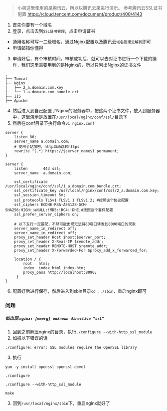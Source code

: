 > 小弟这里使用的是腾讯云，所以以腾讯云来进行演示。
> 参考腾讯云SSL证书配置 https://cloud.tencent.com/document/product/400/4143
1. 首先你要有一个域名
2. 登录，点击去到```SSL证书管理```，点击申请证书
* 通用名称可写一二级域名，通过Nginx配置以及腾讯云```域名管理云解析```即可
* 申请邮箱你懂得
3. 申请好后，有个审核时间，审核成功后，就可以去对证书进行一个下载的操作，我们这里需要用到的是Nginx的，所以只列出Nginx的证书文件
```
.
├── Tomcat
├── Nginx
|   ├── 2_a.domain.com.key
|   └── 1_a.domain.com_bundle.crt
├── IIS
├── Apache
```
4. 然后进入到自己配置了Nginx的服务器中，把这两个证书文件，放入到服务器中，这里演示是放置在```/usr/local/nginx/conf/ssl/```目录下
5. 然后在conf目录下执行命令```vi nginx.conf```
```
server {
    listen 80;
    server_name a.domain.com;
    # 使用全站加密，http自动跳转https
    rewrite ^(.*) https://$server_name$1 permanent;
}

server {
    listen       443 ssl;
    server_name  a.domain.com;

    ssl_certificate /usr/local/nginx/conf/ssl/1_a.domain.com_bundle.crt;
    ssl_certificate_key /usr/local/nginx/conf/ssl/2_a.domain.com.key;
    ssl_session_timeout 5m;
    ssl_protocols TLSv1 TLSv1.1 TLSv1.2; #按照这个协议配置
    ssl_ciphers ECDHE-RSA-AES128-GCM-SHA256:HIGH:!aNULL:!MD5:!RC4:!DHE;#按照这个套件配置
    ssl_prefer_server_ciphers on;

    # 以下五行一定要配，不然可能出现无法将80端口转发到8090端口的现象
    server_name_in_redirect off;
    server_name_in_redirect off;
    proxy_set_header Host $host:$server_port;
    proxy_set_header X-Real-IP $remote_addr;
    proxy_set_header REMOTE-HOST $remote_addr;
    proxy_set_header X-Forwarded-For $proxy_add_x_forwarded_for;
        
    location / {
        root   html;
        index  index.html index.htm;
        proxy_pass http://localhost:8090;
     }
}
```
6. 配置好后进行保存，然后进入到sbin目录```cd ../sbin```，重启nginx即可
### 问题
##### 如出现 ```nginx: [emerg] unknown directive "ssl"```
1. 回到之前解压nginx的目录，执行```./configure --with-http_ssl_module```
2. 如报以下错误的话
```
./configure: error: SSL modules require the OpenSSL library
```
3. 执行
```
yum -y install openssl openssl-devel

./configure

./configure --with-http_ssl_module

make
```
3. 回到```/usr/local/nginx/sbin```下，重启nginx就好了
